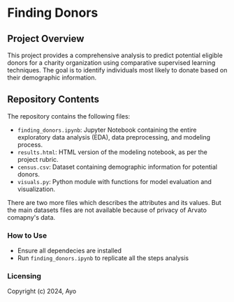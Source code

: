 # Finding Donors 

## Project Overview
This project provides a comprehensive analysis to predict potential eligible donors for a charity organization using comparative supervised learning techniques. The goal is to identify individuals most likely to donate based on their demographic information.

## Repository Contents

The repository contains the following files:

- `finding_donors.ipynb`: Jupyter Notebook containing the entire exploratory data analysis (EDA), data preprocessing, and modeling process.
- `results.html`: HTML version of the modeling notebook, as per the project rubric.
- `census.csv`: Dataset containing demographic information for potential donors.
- `visuals.py`: Python module with functions for model evaluation and visualization.

There are two more files which describes the attributes and its values. But the main datasets files are not available because of privacy of Arvato comapny's data.

### How to Use

* Ensure all dependecies are installed
* Run `finding_donors.ipynb` to replicate all the steps analysis


### Licensing
Copyright (c) 2024, Ayo

